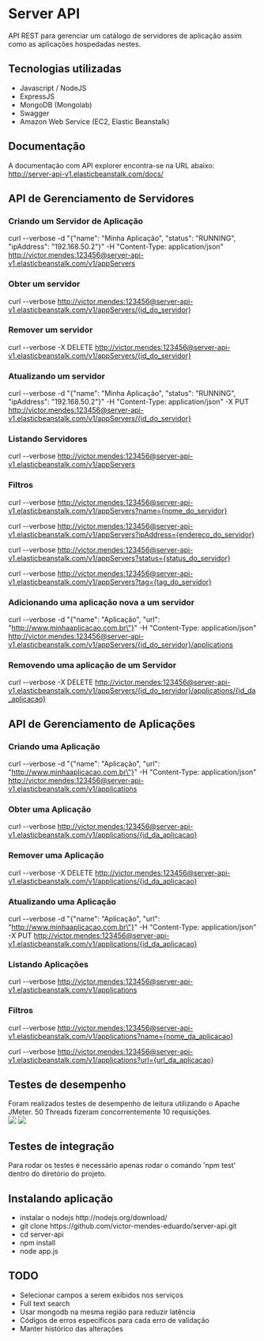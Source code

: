 Server API
============================================================

API REST para gerenciar um catálogo de servidores de aplicação assim como as aplicações hospedadas nestes.

<h2>Tecnologias utilizadas</h2>
<ul>
	<li>Javascript / NodeJS</li>
	<li>ExpressJS</li>
	<li>MongoDB (Mongolab)</li>
	<li>Swagger</li>
	<li>Amazon Web Service (EC2, Elastic Beanstalk)</li>
</ul>

<h2>Documentação</h2>

A documentação com API explorer encontra-se na URL abaixo:
http://server-api-v1.elasticbeanstalk.com/docs/

<h2>API de Gerenciamento de Servidores</h2>

<h3>Criando um Servidor de Aplicação</h3>

curl --verbose -d "{\"name\": \"Minha Aplicação\", \"status\": \"RUNNING\", \"ipAddress\": \"192.168.50.2\"}" -H "Content-Type: application/json" http://victor.mendes:123456@server-api-v1.elasticbeanstalk.com/v1/appServers

<h3>Obter um servidor</h3>

curl --verbose http://victor.mendes:123456@server-api-v1.elasticbeanstalk.com/v1/appServers/{id_do_servidor}

<h3>Remover um servidor</h3>

curl --verbose -X DELETE http://victor.mendes:123456@server-api-v1.elasticbeanstalk.com/v1/appServers/{id_do_servidor}

<h3>Atualizando um servidor</h3>

curl --verbose -d "{\"name\": \"Minha Aplicação\", \"status\": \"RUNNING\", \"ipAddress\": \"192.168.50.2\"}" -H "Content-Type: application/json" -X PUT http://victor.mendes:123456@server-api-v1.elasticbeanstalk.com/v1/appServers/{id_do_servidor}

<h3>Listando Servidores</h3> 

curl --verbose http://victor.mendes:123456@server-api-v1.elasticbeanstalk.com/v1/appServers

<h3>Filtros</h3>

curl --verbose http://victor.mendes:123456@server-api-v1.elasticbeanstalk.com/v1/appServers?name={nome_do_servidor}

curl --verbose http://victor.mendes:123456@server-api-v1.elasticbeanstalk.com/v1/appServers?ipAddress={endereco_do_servidor}

curl --verbose http://victor.mendes:123456@server-api-v1.elasticbeanstalk.com/v1/appServers?status={status_do_servidor}

curl --verbose http://victor.mendes:123456@server-api-v1.elasticbeanstalk.com/v1/appServers?tag={tag_do_servidor}

<h3>Adicionando uma aplicação nova a um servidor </h3>

curl --verbose -d "{\"name\": \"Aplicação\", \"url\": \"http://www.minhaaplicacao.com.br\"}" -H "Content-Type: application/json" http://victor.mendes:123456@server-api-v1.elasticbeanstalk.com/v1/appServers/{id_do_servidor}/applications

<h3>Removendo uma aplicação de um Servidor</h3> 

curl --verbose -X DELETE http://victor.mendes:123456@server-api-v1.elasticbeanstalk.com/v1/appServers/{id_do_servidor}/applications/{id_da_aplicacao}


<h2>API de Gerenciamento de Aplicações</h2>

<h3>Criando uma Aplicação</h3>

curl --verbose -d "{\"name\": \"Aplicação\", \"url\": \"http://www.minhaaplicacao.com.br\"}" -H "Content-Type: application/json" http://victor.mendes:123456@server-api-v1.elasticbeanstalk.com/v1/applications

<h3>Obter uma Aplicação</h3>

curl --verbose http://victor.mendes:123456@server-api-v1.elasticbeanstalk.com/v1/applications/{id_da_aplicacao}

<h3>Remover uma Aplicação</h3>

curl --verbose -X DELETE http://victor.mendes:123456@server-api-v1.elasticbeanstalk.com/v1/applications/{id_da_aplicacao}

<h3>Atualizando uma Aplicação</h3>

curl --verbose -d "{\"name\": \"Aplicação\", \"url\": \"http://www.minhaaplicacao.com.br\"}" -H "Content-Type: application/json" -X PUT http://victor.mendes:123456@server-api-v1.elasticbeanstalk.com/v1/applications/{id_da_aplicacao}

<h3>Listando Aplicações</h3> 

curl --verbose http://victor.mendes:123456@server-api-v1.elasticbeanstalk.com/v1/applications

<h3>Filtros</h3>

curl --verbose http://victor.mendes:123456@server-api-v1.elasticbeanstalk.com/v1/applications?name={nome_da_aplicacao}

curl --verbose http://victor.mendes:123456@server-api-v1.elasticbeanstalk.com/v1/applications?url={url_da_aplicacao}

<h2>Testes de desempenho</h2>
Foram realizados testes de desempenho de leitura utilizando o Apache JMeter. 50 Threads fizeram concorrentemente 10 requisições.<br/>

<img src="https://imagizer.imageshack.us/v2/1042x655q90/633/DibB4V.png"/>
<img src="https://imagizer.imageshack.us/v2/616x387q90/743/7lKeOA.png"/>

<h2>Testes de integração</h2>
Para rodar os testes é necessário apenas rodar o comando 'npm test' dentro do diretório do projeto.<br/>

<h2>Instalando aplicação</h2>
<ul>
	<li>instalar o nodejs http://nodejs.org/download/</li>
	<li>git clone https://github.com/victor-mendes-eduardo/server-api.git</li>
	<li>cd server-api</li>
	<li>npm install</li>
	<li>node app.js</li>
</ul>

<h2>TODO</h2>
<ul>
	<li>Selecionar campos a serem exibidos nos serviços</li>
	<li>Full text search</li>
	<li>Usar mongodb na mesma região para reduzir latência</li>
	<li>Códigos de erros especificos para cada erro de validação</li>
	<li>Manter histórico das alterações</li>
</ul>